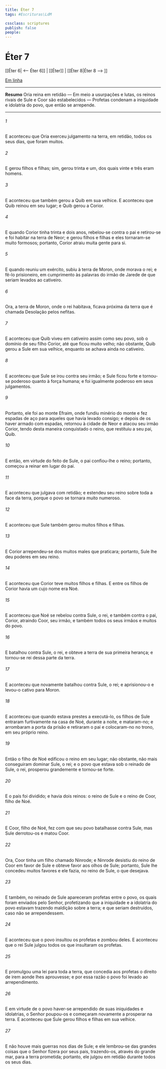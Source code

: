 ```yaml
---
title: Éter 7
tags: #Escrituras\LdM

cssclass: scriptures
publish: false
people:
---
```


# Éter 7
[[Éter 6| <-- Éter 6]] | [[Éter]] | [[Éter 8|Éter 8 --> ]]

[Em linha](https://churchofjesuschrist.org/study/scriptures/bofm/ether/7?lang=por)

---
__Resumo__
Oria reina em retidão — Em meio a usurpações e lutas, os reinos rivais de Sule e Coor são estabelecidos — Profetas condenam a iniquidade e idolatria do povo, que então se arrepende.

---
###### 1 
E aconteceu que Oria exerceu julgamento na terra, em retidão, todos os seus dias, que foram muitos.

###### 2 
E gerou filhos e filhas; sim, gerou trinta e um, dos quais vinte e três eram homens.

###### 3 
E aconteceu que também gerou a Quib em sua velhice. E aconteceu que Quib reinou em seu lugar; e Quib gerou a Corior.

###### 4 
E quando Corior tinha trinta e dois anos, rebelou-se contra o pai e retirou-se e foi habitar na terra de Neor; e gerou filhos e filhas e eles tornaram-se muito formosos; portanto, Corior atraiu muita gente para si.

###### 5 
E quando reuniu um exército, subiu à terra de Moron, onde morava o rei; e fê-lo prisioneiro, em cumprimento às palavras do irmão de Jarede de que seriam levados ao cativeiro.

###### 6 
Ora, a terra de Moron, onde o rei habitava, ficava próxima da terra que é chamada Desolação pelos nefitas.

###### 7 
E aconteceu que Quib viveu em cativeiro assim como seu povo, sob o domínio de seu filho Corior, até que ficou muito velho; não obstante, Quib gerou a Sule em sua velhice, enquanto se achava ainda no cativeiro.

###### 8 
E aconteceu que Sule se irou contra seu irmão; e Sule ficou forte e tornou-se poderoso quanto à força humana; e foi igualmente poderoso em seus julgamentos.

###### 9 
Portanto, ele foi ao monte Efraim, onde fundiu minério do monte e fez espadas de aço para aqueles que havia levado consigo; e depois de os haver armado com espadas, retornou à cidade de Neor e atacou seu irmão Corior, tendo desta maneira conquistado o reino, que restituiu a seu pai, Quib.

###### 10 
E então, em virtude do feito de Sule, o pai confiou-lhe o reino; portanto, começou a reinar em lugar do pai.

###### 11 
E aconteceu que julgava com retidão; e estendeu seu reino sobre toda a face da terra, porque o povo se tornara muito numeroso.

###### 12 
E aconteceu que Sule também gerou muitos filhos e filhas.

###### 13 
E Corior arrependeu-se dos muitos males que praticara; portanto, Sule lhe deu poderes em seu reino.

###### 14 
E aconteceu que Corior teve muitos filhos e filhas. E entre os filhos de Corior havia um cujo nome era Noé.

###### 15 
E aconteceu que Noé se rebelou contra Sule, o rei, e também contra o pai, Corior, atraindo Coor, seu irmão, e também todos os seus irmãos e muitos do povo.

###### 16 
E batalhou contra Sule, o rei, e obteve a terra de sua primeira herança; e tornou-se rei dessa parte da terra.

###### 17 
E aconteceu que novamente batalhou contra Sule, o rei; e aprisionou-o e levou-o cativo para Moron.

###### 18 
E aconteceu que quando estava prestes a executá-lo, os filhos de Sule entraram furtivamente na casa de Noé, durante a noite, e mataram-no; e arrombaram a porta da prisão e retiraram o pai e colocaram-no no trono, em seu próprio reino.

###### 19 
Então o filho de Noé edificou o reino em seu lugar; não obstante, não mais conseguiram dominar Sule, o rei; e o povo que estava sob o reinado de Sule, o rei, prosperou grandemente e tornou-se forte.

###### 20 
E o país foi dividido; e havia dois reinos: o reino de Sule e o reino de Coor, filho de Noé.

###### 21 
E Coor, filho de Noé, fez com que seu povo batalhasse contra Sule, mas Sule derrotou-os e matou Coor.

###### 22 
Ora, Coor tinha um filho chamado Ninrode; e Ninrode desistiu do reino de Coor em favor de Sule e obteve favor aos olhos de Sule; portanto, Sule lhe concedeu muitos favores e ele fazia, no reino de Sule, o que desejava.

###### 23 
E também, no reinado de Sule apareceram profetas entre o povo, os quais foram enviados pelo Senhor, profetizando que a iniquidade e a idolatria do povo estavam trazendo maldição sobre a terra; e que seriam destruídos, caso não se arrependessem.

###### 24 
E aconteceu que o povo insultou os profetas e zombou deles. E aconteceu que o rei Sule julgou todos os que insultaram os profetas.

###### 25 
E promulgou uma lei para toda a terra, que concedia aos profetas o direito de irem aonde lhes aprouvesse; e por essa razão o povo foi levado ao arrependimento.

###### 26 
E em virtude de o povo haver-se arrependido de suas iniquidades e idolatrias, o Senhor poupou-os e começaram novamente a prosperar na terra. E aconteceu que Sule gerou filhos e filhas em sua velhice.

###### 27 
E não houve mais guerras nos dias de Sule; e ele lembrou-se das grandes coisas que o Senhor fizera por seus pais, trazendo-os, através do grande mar, para a terra prometida; portanto, ele julgou em retidão durante todos os seus dias.

